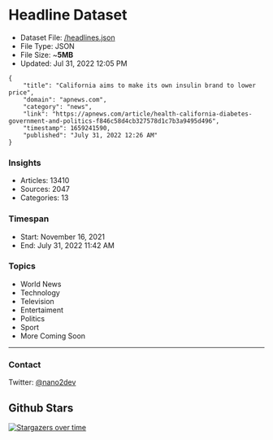 # Headline Dataset

- Dataset File: [/headlines.json](https://raw.githubusercontent.com/fwd/news/master/headlines.json) 
- File Type: JSON
- File Size: ~**5MB**
- Updated: Jul 31, 2022 12:05 PM

```
{
    "title": "California aims to make its own insulin brand to lower price",
    "domain": "apnews.com",
    "category": "news",
    "link": "https://apnews.com/article/health-california-diabetes-government-and-politics-f846c58d4cb327578d1c7b3a9495d496",
    "timestamp": 1659241590,
    "published": "July 31, 2022 12:26 AM"
}
```

### Insights

- Articles: 13410
- Sources: 2047
- Categories: 13

### Timespan

- Start: November 16, 2021
- End: July 31, 2022 11:42 AM

### Topics

- World News
- Technology
- Television
- Entertaiment
- Politics
- Sport
- More Coming Soon

---

### Contact 

Twitter: [@nano2dev](https://twitter.com/nano2dev)

## Github Stars

[![Stargazers over time](https://starchart.cc/fwd/news.svg)](https://starchart.cc/fwd/news)
	